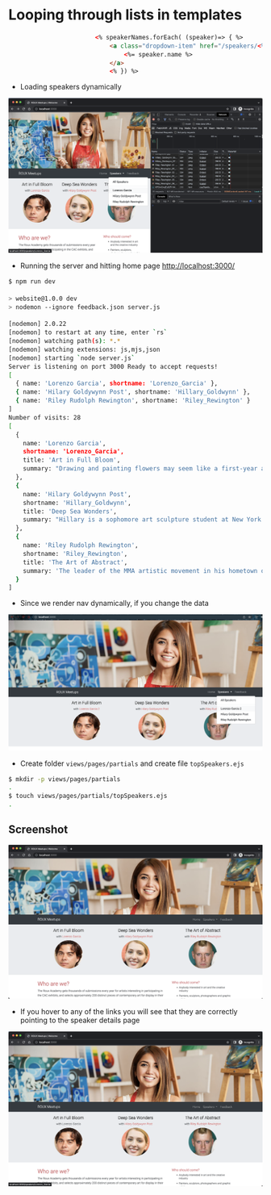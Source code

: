 # Looping through lists in templates

```html
                        <% speakerNames.forEach( (speaker)=> { %>
                            <a class="dropdown-item" href="/speakers/<%= speaker.shortname %>">
                                <%= speaker.name %>
                            </a>
                            <% }) %>
```

- Loading speakers dynamically 

![img](.images/image-2023-05-31-23-12-15.png)

- Running the server and hitting home page [http://localhost:3000/](http://localhost:3000)

```bash
$ npm run dev

> website@1.0.0 dev
> nodemon --ignore feedback.json server.js

[nodemon] 2.0.22
[nodemon] to restart at any time, enter `rs`
[nodemon] watching path(s): *.*
[nodemon] watching extensions: js,mjs,json
[nodemon] starting `node server.js`
Server is listening on port 3000 Ready to accept requests!
[
  { name: 'Lorenzo Garcia', shortname: 'Lorenzo_Garcia' },
  { name: 'Hilary Goldywynn Post', shortname: 'Hillary_Goldwynn' },
  { name: 'Riley Rudolph Rewington', shortname: 'Riley_Rewington' }
]
Number of visits: 28
[
  {
    name: 'Lorenzo Garcia',
    shortname: 'Lorenzo_Garcia',
    title: 'Art in Full Bloom',
    summary: "Drawing and painting flowers may seem like a first-year art student's assignment, but Lorenzo Garcia brings depth, shadows, light, form and color to new heights with his unique and revolutionary technique of painting on canvas with ceramic glaze. This session is sure to be a hit with mixed media buffs."
  },
  {
    name: 'Hilary Goldywynn Post',
    shortname: 'Hillary_Goldwynn',
    title: 'Deep Sea Wonders',
    summary: "Hillary is a sophomore art sculpture student at New York University, and has won the major international prizes for painters, including the Divinity Circle and the International Painter's Medal. Hillary's exhibit features paintings that contain only water including waves, deep sea, and river."
  },
  {
    name: 'Riley Rudolph Rewington',
    shortname: 'Riley_Rewington',
    title: 'The Art of Abstract',
    summary: 'The leader of the MMA artistic movement in his hometown of Portland, Riley Rudolph Rewington draws a crowd wherever he goes. Mixing street performance, video, music, and traditional art, Riley has created some of the most unique and deeply poignant abstract works of his generation.'
  }
]
```

- Since we render nav dynamically, if you change the data

![img](.images/dynamic-nav-render.png)

- Create folder `views/pages/partials` and create file `topSpeakers.ejs`

```bash
$ mkdir -p views/pages/partials
.
$ touch views/pages/partials/topSpeakers.ejs
.
```

## Screenshot

![img](.images/image-2023-06-03-10-51-59.png)

- If you hover to any of the links you will see that they are correctly pointing to the speaker details page

![img](.images/image-2023-06-03-10-58-21.png)
